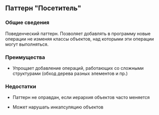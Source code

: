 ## Паттерн "Посетитель"

### Общие сведения

Поведенческий паттерн. Позволяет добавлять в программу новые операции не изменяя классы объектов, над которыми эти операции могут выполняться. 

### Преимущества

- Упрощает добавление операций, работающих со сложными структурами (обход дерева разных элементов и пр.)

### Недостатки

- Паттерн не оправдан, если иерархия объектов часто меняется

- Может нарушать инкапсуляцию объектов